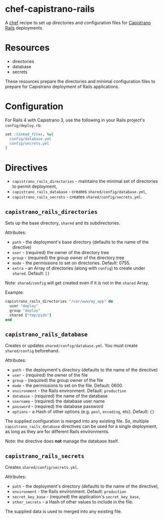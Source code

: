 # chef-capistrano-rails

A [chef][chef] recipe to set up directories and configuration files for
[Capistrano][capistrano] [Rails][rails] deployments.

[chef]: http://en.wikipedia.org/wiki/Chef_%28software%29
[capistrano]: http://capistranorb.com/
[rails]: http://rubyonrails.org/

# Resources

* directories
* database
* secrets

These resources prepare the directories and minimal configuration files
to prepare for Capistrano deployment of Rails applications.

# Configuration

For Rails 4 with Capistrano 3, use the following in your Rails project's
`config/deploy.rb`:

```ruby
set :linked_files, %w{
  config/database.yml
  config/secrets.yml
}
```

# Directives

* `capistrano_rails_directories` - maintains the minimal set of directories
  to permit deployment,
* `capistrano_rails_database` - creates `shared/config/database.yml`,
* `capistrano_rails_secrets` - creates `shared/config/secrets.yml`.

## `capistrano_rails_directories`

Sets up the base directory, `shared` and its subdirectories.

Attributes:

* `path` - the deployment's base directory (defaults to the name of
  the directive)
* `user` - (required) the owner of the directory tree
* `group` - (required) the group owner of the directory tree
* `mode` - the permissions to set on directories. Default: 0755.
* `extra` - an Array of directories (along with `config`) to create
  under `shared`. Default: `[]`

Note: `shared/config` will get created even if it is not in the
  `shared` Array.

Example:

```ruby
capistrano_rails_directories "/var/www/my_app" do
  user "deploy"
  group "deploy"
  shared ["tmp/pids"]
end
```

## `capistrano_rails_database`

Creates or updates `shared/config/database.yml`.
You must create `shared/config` beforehand.

Attributes:

* `path` - the deployment's directory (defaults to the name of the directive)
* `user` - (required) the owner of the file
* `group` - (required) the group owner of the file
* `mode` - the permissions to set on the file. Default: 0600.
* `environment` - the Rails environment. Default: `production`
* `database` - (required) the name of the database
* `username` - (required) the database user name
* `password` - (required) the database password
* `options` - a Hash of other options (e.g. `pool`, `encoding`, etc). Default: `{}`

The supplied configuration is merged into any existing file. So, multiple
`capistrano_rails_database` directives can be used for a single
deployment, as long as they are for different Rails environments.

Note: the directive does **not** manage the database itself.

## `capistrano_rails_secrets`

Creates `shared/config/secrets.yml`.

Attributes:

* `path` - the deployment's directory (defaults to the name of the directive),
* `environment` - the Rails environment. Default: `production`
* `secret_key_base` - (required) the application's `secret_key_base`,
* `other_secrets` - a Hash of other values to include in the file.

The supplied data is used to merged into any existing file.
